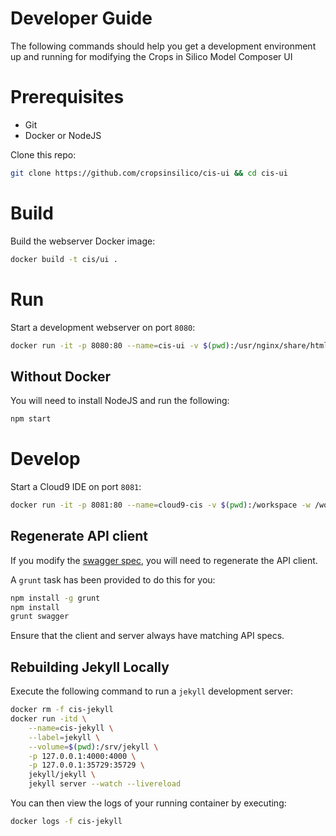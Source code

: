 # Developer Guide
The following commands should help you get a development environment 
up and running for modifying the Crops in Silico Model Composer UI

# Prerequisites
* Git
* Docker or NodeJS

Clone this repo:
```bash
git clone https://github.com/cropsinsilico/cis-ui && cd cis-ui
```

# Build
Build the webserver Docker image:
```bash
docker build -t cis/ui .
```

# Run
Start a development webserver on port `8080`:
```bash
docker run -it -p 8080:80 --name=cis-ui -v $(pwd):/usr/nginx/share/html cis/ui
```

## Without Docker
You will need to install NodeJS and run the following:
```bash
npm start
```

# Develop
Start a Cloud9 IDE on port `8081`:
```bash
docker run -it -p 8081:80 --name=cloud9-cis -v $(pwd):/workspace -w /workspace ndslabs/cloud9-nodejs
```

## Regenerate API client
If you modify the [swagger spec](app/swagger.yaml), you will need to regenerate the API client.

A `grunt` task has been provided to do this for you:
```bash
npm install -g grunt
npm install
grunt swagger
```

Ensure that the client and server always have matching API specs.

## Rebuilding Jekyll Locally
Execute the following command to run a `jekyll` development server:
```bash
docker rm -f cis-jekyll 
docker run -itd \
    --name=cis-jekyll \
    --label=jekyll \
    --volume=$(pwd):/srv/jekyll \
    -p 127.0.0.1:4000:4000 \
    -p 127.0.0.1:35729:35729 \
    jekyll/jekyll \
    jekyll server --watch --livereload
```

You can then view the logs of your running container by executing:
```bash
docker logs -f cis-jekyll
```